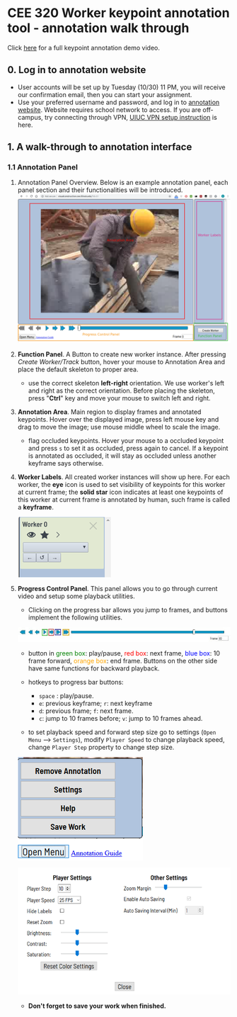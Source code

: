 # CEE 320 Worker keypoint annotation tool - annotation walk through

Click [here](https://www.useloom.com/share/0adaba9e3af74cfaaee68b453431bd32) for a full keypoint annotation demo video. 

## 0. Log in to annotation website

 - User accounts will be set up by Tuesday (10/30) 11 PM, you will receive our confirmation email, then you can start your assignment.
 - Use your preferred username and password, and log in to [annotation website](visualconstruction.cee.illinois.edu). Website requires school network to access. If you are off-campus, try connecting through VPN, [UIUC VPN setup instruction](https://techservices.illinois.edu/services/virtual-private-networking-vpn/download-and-set-up-the-vpn-client) is here.  

 ## 1. A walk-through to annotation interface

 ### 1.1 Annotation Panel

 1. Annotation Panel Overview. Below is an example annotation panel, each panel section and their functionalities will be introduced.
      ![](static/documentation/annotationWalkThru/AnnoPanelOverview.png)

 2. **Function Panel**. A Button to create new worker instance. After pressing *Create Worker/Track* button, hover your mouse to Annotation Area and place the default skeleton to proper area.  

    - use the correct skeleton **left-right** orientation. We use worker's left and right as the correct orientation. Before placing the skeleton, press "**Ctrl**" key and move your mouse to switch left and right. 


 3. **Annotation Area**. Main region to display frames and annotated keypoints. Hover over the displayed image, press left mouse key and drag to move the image; use mouse middle wheel to scale the image.
    - flag occluded keypoints. Hover your mouse to a occluded keypoint and press ``s`` to set it as occluded, press again to cancel. If a keypoint is annotated as occluded, it will stay as occluded unless another keyframe says otherwise.


 4. **Worker Labels**. All created worker instances will show up here. For each worker, the **eye** icon is used to set visibility of keypoints for this worker at current frame; the **solid star** icon indicates at least one keypoints of this worker at current frame is annotated by human, such frame is called a **keyframe**. 

     ![](static/documentation/annotationWalkThru/workerLabel.png)

 5. **Progress Control Panel**.  This panel allows you to go through current video and setup some playback utilities.

    - Clicking on the progress bar allows you jump to frames, and buttons implement the following utilities.

    ![](static/documentation/annotationWalkThru/progressbar.jpg)

    - button in <span style="color:green">green box</span>: play/pause, <span style="color:red">red box</span>: next frame, <span style="color:blue">blue box</span>: 10 frame forward, <span style="color:orange">orange box</span>: end frame. Buttons on the other side have same functions for backward playback.

    - hotkeys to progress bar buttons:
        - ``space`` : play/pause.
        - ``e``: previous keyframe; ``r``: next keyframe 
        - ``d``: previous frame; ``f``: next frame.
        - ``c``: jump to 10 frames before; ``v``: jump to 10 frames ahead.

    - to set playback speed and forward step size go to settings (``Open Menu`` —> ``Settings``), modify ``Player Speed`` to change playback speed, change ``Player Step`` property to change step size.

    ![](static/documentation/visualConstructionImages/menu.png)

    ![](static/documentation/visualConstructionImages/settings.png)

    - **Don't forget to save your work when finished.**

